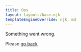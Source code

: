 ```yaml
---
title: Ops
layout: layouts/base.njk
templateEngineOverride: njk, md
---
```


Something went wrong.

Please [go back](/)